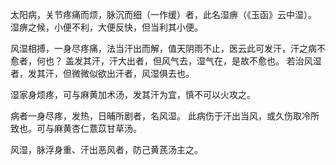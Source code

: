 太阳病，关节疼痛而烦，脉沉而细（一作缓）者，此名湿痹（《玉函》云中湿）。
湿痹之候，小便不利，大便反快，但当利其小便。

风湿相搏，一身尽疼痛，法当汗出而解，值天阴雨不止，医云此可发汗，汗之病不愈者，何也？
盖发其汗，汗大出者，但风气去，湿气在，是故不愈也。
若治风湿者，发其汗，但微微似欲出汗者，风湿俱去也。

湿家身烦疼，可与麻黄加术汤，发其汗为宜，慎不可以火攻之。

病者一身尽疼，发热，日晡所剧者，名风湿。
此病伤于汗出当风，或久伤取冷所致也。可与麻黄杏仁薏苡甘草汤。

风湿，脉浮身重、汗出恶风者，防己黄芪汤主之。